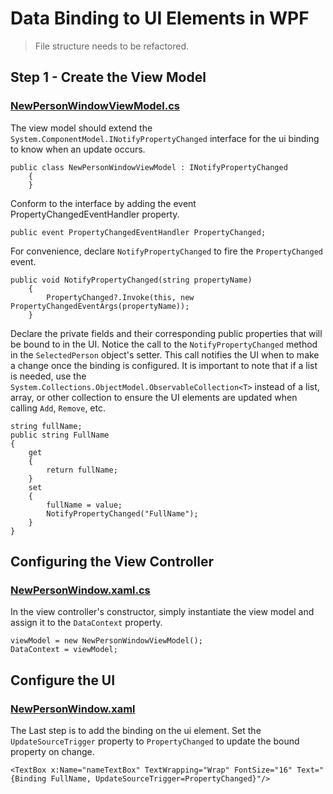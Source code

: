 # Data Binding to UI Elements in WPF
> File structure needs to be refactored.

## Step 1 - Create the View Model
### [NewPersonWindowViewModel.cs](./WpfApp1/WpfApp1/NewPersonWindowViewModel.cs)
The view model should extend the `System.ComponentModel.INotifyPropertyChanged` interface for the ui binding to know when an update occurs.

```
public class NewPersonWindowViewModel : INotifyPropertyChanged
    {
    }
```

Conform to the interface by adding the event PropertyChangedEventHandler property.
```
public event PropertyChangedEventHandler PropertyChanged;
```
For convenience, declare `NotifyPropertyChanged` to fire the `PropertyChanged` event.
```
public void NotifyPropertyChanged(string propertyName)
    {
        PropertyChanged?.Invoke(this, new PropertyChangedEventArgs(propertyName));
    }
```

Declare the private fields and their corresponding public properties that will be bound to in the UI. Notice the call to the `NotifyPropertyChanged` method in the `SelectedPerson` object's setter. This call notifies the UI when to make a change once the binding is configured. It is important to note that if a list is needed, use the `System.Collections.ObjectModel.ObservableCollection<T>` instead of a list, array, or other collection to ensure the UI elements are updated when calling `Add`, `Remove`, etc.
```
string fullName;
public string FullName
{
    get
    {
        return fullName;
    }
    set
    {
        fullName = value;
        NotifyPropertyChanged("FullName");
    }
}
```

## Configuring the View Controller
### [NewPersonWindow.xaml.cs](./WpfApp1/WpfApp1/NewPersonWindow.xaml.cs)
In the view controller's constructor, simply instantiate the view model and assign it to the `DataContext` property.
```
viewModel = new NewPersonWindowViewModel();
DataContext = viewModel;
```

## Configure the UI
### [NewPersonWindow.xaml](./WpfApp1/WpfApp1/NewPersonWindow.xaml)
The Last step is to add the binding on the ui element. Set the `UpdateSourceTrigger` property to `PropertyChanged` to update the bound property on change.
```
<TextBox x:Name="nameTextBox" TextWrapping="Wrap" FontSize="16" Text="{Binding FullName, UpdateSourceTrigger=PropertyChanged}"/>
```
